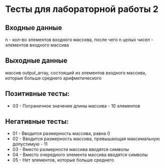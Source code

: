 # Тесты для лабораторной работы 2
## Входные данные
n - кол-во элементов входного массива, после чего n целых чисел - элементов входного массива
## Выходные данные
массив output_array, состоящий из элементов входного массива, которые больше среднего арифметического
## Позитивные тесты:
<!-- - 01 - Все числа одинаковы и равны среднему арифметическому -->
<!-- - 02 - Пограничное значение длины массива - 1 элементов -->
- 03 - Пограничное значение длины массива - 10 элементов
## Негативные тесты:
- 01 - Вводится размерность массива, равна 0 
- 02 - Вводится размерность массива, превышающая максимальную допустимую - 11
- 03 - Вместо размерности массива вводятся символы
- 04 - Вместо очередного элемента массива вводятся символы
- 05 - Нет элементов, которые больше среднего